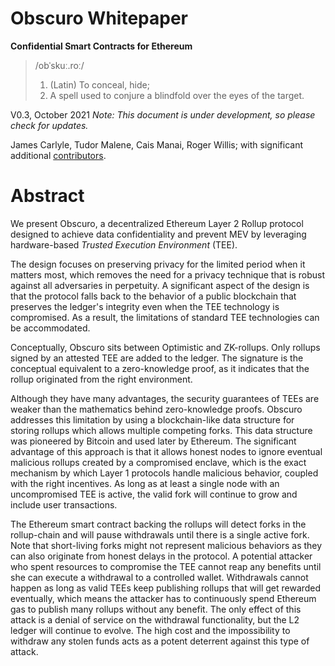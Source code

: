 # Obscuro  Whitepaper
**Confidential Smart Contracts for Ethereum**

> /obˈskuː.roː/
> 1. (Latin) To conceal, hide; 
> 2. A spell used to conjure a blindfold over the eyes of the target.

V0.3, October 2021 _Note: This document is under development, so please check for updates._

James Carlyle, Tudor Malene, Cais Manai, Roger Willis; with significant additional [contributors](#contributors).

# Abstract
We present Obscuro, a decentralized Ethereum Layer 2 Rollup protocol designed to achieve data confidentiality and prevent MEV by leveraging hardware-based _Trusted Execution Environment_ (TEE). 

The design focuses on preserving privacy for the limited period when it matters most, which removes the need for a privacy technique that is robust against all adversaries in perpetuity.
A significant aspect of the design is that the protocol falls back to the behavior of a public blockchain that preserves the ledger's integrity even when the TEE technology is compromised.
As a result, the limitations of standard TEE technologies can be accommodated.

Conceptually, Obscuro sits between Optimistic and ZK-rollups. Only rollups signed by an attested TEE are added to the ledger. The signature is the conceptual equivalent to a zero-knowledge proof, as it indicates that the rollup originated from the right environment.

Although they have many advantages, the security guarantees of TEEs are weaker than the mathematics behind zero-knowledge proofs. Obscuro addresses this limitation by using a blockchain-like data structure for storing rollups which allows multiple competing forks. This data structure was pioneered by Bitcoin and used later by Ethereum. The significant advantage of this approach is that it allows honest nodes to ignore eventual malicious rollups created by a compromised enclave, which is the exact mechanism by which Layer 1 protocols handle malicious behavior, coupled with the right incentives. As long as at least a single node with an uncompromised TEE is active, the valid fork will continue to grow and include user transactions.

The Ethereum smart contract backing the rollups will detect forks in the rollup-chain and will pause withdrawals until there is a single active fork. Note that short-living forks might not represent malicious behaviors as they can also originate from honest delays in the protocol. A potential attacker who spent resources to compromise the TEE cannot reap any benefits until she can execute a withdrawal to a controlled wallet. Withdrawals cannot happen as long as valid TEEs keep publishing rollups that will get rewarded eventually, which means the attacker has to continuously spend Ethereum gas to publish many rollups without any benefit. The only effect of this attack is a denial of service on the withdrawal functionality, but the L2 ledger will continue to evolve.
The high cost and the impossibility to withdraw any stolen funds acts as a potent deterrent against this type of attack.
